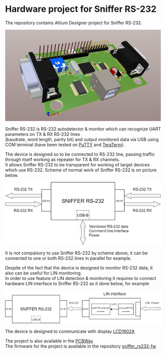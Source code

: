 # Hardware project for Sniffer RS-232
The repository contains Altium Designer project for Sniffer RS-232.  

![](https://github.com/JavaLandau/sniffer_rs232-hw/blob/main/images/main.png?raw=true)

Sniffer RS-232 is RS-232 autodetector & monitor which can recognize UART parameters on TX & RX RS-232 lines  
(baudrate, word length, parity bit) and output monitored data via USB using COM terminal (have been tested on [PuTTY](https://www.putty.org/) and [TeraTerm](https://ttssh2.osdn.jp/index.html.en)).  

The device is designed so to be connected to RS-232 line, passing traffic through itself working as repeater for TX & RX channels.  
It allows Sniffer RS-232 to be transparent for working of target devices which use RS-232. Scheme of normal work of Sniffer RS-232 is on picture below.

![](https://github.com/JavaLandau/sniffer_rs232-hw/blob/main/images/sniffer_rs232.png?raw=true)

It is not compalsory to use Sniffer RS-232 by scheme above, it can be connected to one or both RS-232 lines in parallel for example.  

Despite of the fact that the device is designed to monitor RS-232 data, it also can be useful for LIN monitoring.  
In order to use feature of LIN detection & monitoring it requires to connect hardware LIN interface to Sniffer RS-232 as it done below, for example  

![](https://github.com/JavaLandau/sniffer_rs232-hw/blob/main/images/lin_interface.png?raw=true)

The device is designed to communicate with display [LCD1602A](https://www.openhacks.com/uploadsproductos/eone-1602a1.pdf)

The project is also available in the [PCBWay](https://www.pcbway.com/project/shareproject/Sniffer_RS_232_537dda4e.html)  
The firmware for the project is available in the repository [sniffer_rs232-fw](https://github.com/JavaLandau/sniffer_rs232-fw)